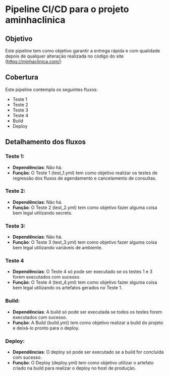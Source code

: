 # Pipeline CI/CD para o projeto aminhaclinica

## Objetivo

Este pipeline tem como objetivo garantir a entrega rápida e com qualidade depois de qualquer alteração realizada no código do site (https://minhaclinica.com/)


## Cobertura
Este pipeline contempla os seguintes fluxos:
- Teste 1
- Teste 2
- Teste 3
- Teste 4
- Build
- Deploy

## Detalhamento dos fluxos
  
### Teste 1:  
- **Dependências**: Não há.
- **Função**: O Teste 1 (test_1.yml) tem como objetivo realizar os testes de regressão dos fluxos de agendamento e cancelamento de consultas.  

### Teste 2:  
- **Dependências**: Não há.
- **Função**: O Teste 2 (test_2.yml) tem como objetivo fazer alguma coisa bem legal utilizando secrets.  

### Teste 3:
- **Dependências**: Não há.
- **Função**: O Teste 3 (test_3.yml) tem como objetivo fazer alguma coisa bem legal utilizando variáveis de ambiente.  

### Teste 4  
  - **Dependências**: O Teste 4 só pode ser executado se os testes 1 e 3 forem executados com sucesso.  
  - **Função**: O Teste 4 (test_4.yml) tem como objetivo fazer alguma coisa bem legal utilizando os artefatos gerados no Teste 1.  

### Build:  
- **Dependências**: A build só pode ser executada se todos os testes forem executados com sucesso.  
- **Função**: A Build (build.yml) tem como objetivo realizar a build do projeto e deixá-lo pronto para o deploy.  

### Deploy:  
- **Dependências**: O deploy só pode ser executado se a build for concluída com sucesso.  
- **Função**: O Deploy (deploy.yml) tem como objetivo utilizar o artefato criado na build para realizar o deploy no host de produção.